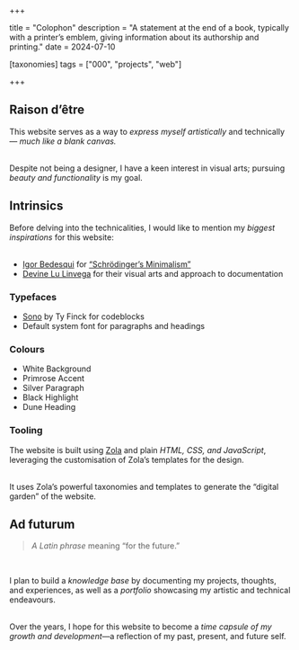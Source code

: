 +++

title = "Colophon"
description = "A statement at the end of a book, typically with a printer’s emblem, giving information about its authorship and printing."
date = 2024-07-10

[taxonomies] 
tags = ["000", "projects", "web"]

+++

## Raison d’être

This website serves as a way to _express myself artistically_ and technically — _much like a blank canvas._\
<br />

Despite not being a designer, I have a keen interest in visual arts; pursuing _beauty and functionality_ is my goal.

## Intrinsics

Before delving into the technicalities, I would like to mention my _biggest inspirations_ for this website:\
<br />

- [Igor Bedesqui](https://igorbedesqui.com) for [“Schrödinger’s Minimalism”](https://igorbedesqui.com/writing/schrodinger-minimalism)
- [Devine Lu Linvega](https://xxiivv.com/) for their visual arts and approach to documentation

### Typefaces

- [Sono](https://github.com/sursly/sono) by Ty Finck for codeblocks
- Default system font for paragraphs and headings

### Colours

- <div class="circle white"></div> White Background
- <div class="circle primrose"></div> Primrose Accent
- <div class="circle silver"></div> Silver Paragraph
- <div class="circle black"></div> Black Highlight
- <div class="circle dune"></div> Dune Heading

### Tooling

The website is built using [Zola](https://www.getzola.org) and plain _HTML, CSS, and JavaScript_, leveraging the customisation of Zola’s templates for the design.\
<br />

It uses Zola’s powerful taxonomies and templates to generate the “digital garden” of the website.

## Ad futurum

> _A Latin phrase_ meaning “for the future.”

<br />

I plan to build a _knowledge base_ by documenting my projects, thoughts, and experiences, as well as a _portfolio_ showcasing my artistic and technical endeavours.\
<br />

Over the years, I hope for this website to become a _time capsule of my growth and development_—a reflection of my past, present, and future self.

